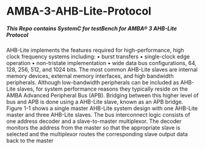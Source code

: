 # AMBA-3-AHB-Lite-Protocol
##### This Repo contains SystemC for testBench for AMBA® 3 AHB-Lite Protocol
AHB-Lite implements the features required for high-performance, high clock
frequency systems including:
• burst transfers
• single-clock edge operation
• non-tristate implementation
• wide data bus configurations, 64, 128, 256, 512, and 1024 bits.
The most common AHB-Lite slaves are internal memory devices, external memory
interfaces, and high bandwidth peripherals. Although low-bandwidth peripherals can be
included as AHB-Lite slaves, for system performance reasons they typically reside on
the AMBA Advanced Peripheral Bus (APB). Bridging between this higher level of bus
and APB is done using a AHB-Lite slave, known as an APB bridge.
Figure 1-1 shows a single master AHB-Lite system design with one AHB-Lite master
and three AHB-Lite slaves. The bus interconnect logic consists of one address decoder
and a slave-to-master multiplexor. The decoder monitors the address from the master so
that the appropriate slave is selected and the multiplexor routes the corresponding slave
output data back to the master
